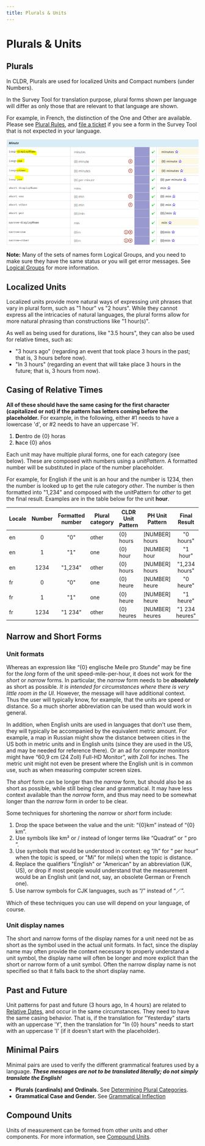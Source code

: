 ```yaml
---
title: Plurals & Units
---
```


# Plurals & Units

## Plurals

In CLDR, Plurals are used for localized Units and Compact numbers (under Numbers).

In the Survey Tool for translation purpose, plural forms shown per language will differ as only those that are relevant to that language are shown.

For example, in French, the distinction of the One and Other are available. Please see [Plural Rules](/index/cldr-spec/plural-rules), and [file a ticket](https://github.com/unicode-org/cldr/blob/main/docs/requesting_changes.md) if you see a form in the Survey Tool that is not expected in your language.

![image](../../images/French-plural.PNG)

**Note:** Many of the sets of names form Logical Groups, and you need to make sure they have the same status or you will get error messages. See [Logical Groups](/translation/getting-started/resolving-errors) for more information.

## Localized Units

Localized units provide more natural ways of expressing unit phrases that vary in plural form, such as "1 hour" vs "2 hours". While they cannot express all the intricacies of natural languages, the plural forms allow for more natural phrasing than constructions like "1 hour(s)".

As well as being used for durations, like "3.5 hours", they can also be used for relative times, such as:

- "3 hours ago" (regarding an event that took place 3 hours in the past; that is, 3 hours before now).
- "In 3 hours" (regarding an event that will take place 3 hours in the future; that is, 3 hours from now).

## Casing of Relative Times

**All of these should have the same casing for the first character (capitalized or not) if the pattern has letters coming before the placeholder.** For example, in the following, either #1 needs to have a lowercase 'd', or #2 needs to have an uppercase 'H'.

1. **D**entro de {0} horas
2. **h**ace {0} años

Each unit may have multiple plural forms, one for each category (see below). These are composed with numbers using a _unitPattern_. A formatted number will be substituted in place of the number placeholder.

For example, for English if the unit is an hour and the number is 1234, then the number is looked up to get the rule category _other_. The number is then formatted into "1,234" and composed with the unitPattern for _other_ to get the final result. Examples are in the table below for the unit **hour**.

| Locale | Number | Formatted number | Plural category | CLDR Unit Pattern | PH Unit Pattern | Final Result |
|---|:---:|:---:|---|---|---|:---:|
| en | 0 | "0" | other | {0} hours | [NUMBER] hours | "0 hours" |
| en | 1 | "1" | one | {0} hour | [NUMBER] hour | "1 hour" |
| en | 1234 | "1,234" | other | {0} hours | [NUMBER] hours | "1,234 hours" |
| fr | 0 | "0" | one | {0} heure | [NUMBER] heure | "0 heure" |
| fr | 1 | "1" | one | {0} heure | [NUMBER] heure | "1 heure" |
| fr | 1234 | "1 234" | other | {0} heures | [NUMBER] heures | "1 234 heures" |

## Narrow and Short Forms

### Unit formats

Whereas an expression like _“_{0} englische Meile pro Stunde” may be fine for the _long_ form of the unit speed-mile-per-hour, it does not work for the _short_ or _narrow_ forms. In particular, the _narrow_ form needs to be _**absolutely**_ as short as possible. _It is intended for circumstances where there is very little room in the UI._ However, the message will have additional context. Thus the user will typically know, for example, that the units are speed or distance. So a much shorter abbreviation can be used than would work in general.

In addition, when English units are used in languages that don't use them, they will typically be accompanied by the equivalent metric amount. For example, a map in Russian might show the distance between cities in the US both in metric units and in English units (since they are used in the US, and may be needed for reference there). Or an ad for computer monitors might have “60,9 cm (24 Zoll) Full-HD Monitor”, with Zoll for inches. The metric unit might not even be present where the English unit is in common use, such as when measuring computer screen sizes.

The _short_ form can be longer than the _narrow_ form, but should also be as short as possible, while still being clear and grammatical. It may have less context available than the _narrow_ form, and thus may need to be somewhat longer than the _narrow_ form in order to be clear.

Some techniques for shortening the _narrow_ or _short_ form include:

1. Drop the space between the value and the unit: “{0}km” instead of “{0} km”.
2. Use symbols like km² or / instead of longer terms like “Quadrat” or “ pro ”.
3. Use symbols that would be understood in context: eg “/h” for “ per hour” when the topic is speed, or "Mi" for mile(s) when the topic is distance.
4. Replace the qualifiers "English" or "American" by an abbreviation (UK, US), or drop if most people would understand that the measurement would be an English unit (and not, say, an obsolete German or French one).
5. Use narrow symbols for CJK languages, such as “/” instead of “／”.

Which of these techniques you can use will depend on your language, of course.

### Unit display names

The short and narrow forms of the display names for a unit need not be as short as the symbol used in the actual unit formats. In fact, since the display name may often provide the context necessary to properly understand a unit symbol, the display name will often be longer and more explicit than the short or narrow form of a unit symbol. Often the narrow display name is not specified so that it falls back to the short display name.

## Past and Future

Unit patterns for past and future (3 hours ago, In 4 hours) are related to [Relative Dates](/translation/date-time/date-time-names), and occur in the same circumstances. They need to have the same casing behavior. That is, if the translation for "Yesterday" starts with an uppercase 'Y', then the translation for "In {0} hours" needs to start with an uppercase 'I' (if it doesn't start with the placeholder).

## Minimal Pairs

Minimal pairs are used to verify the different grammatical features used by a language. _**These messages are not to be translated literally; do not simply translate the English!**_

- **Plurals (cardinals) and Ordinals.** See [Determining Plural Categories](/index/cldr-spec/plural-rules#TOC-Determining-Plural-Categories).
- **Grammatical Case and Gender.** See [Grammatical Inflection](/translation/grammatical-inflection)


## Compound Units

Units of measurement can be formed from other units and other components. For more information, see [Compound Units](/translation/units/unit-names-and-patterns).

